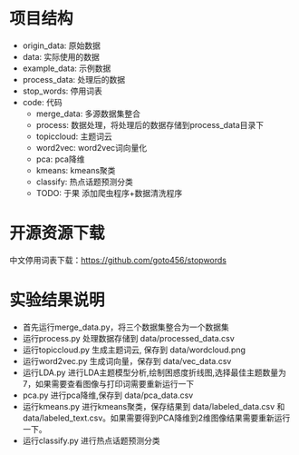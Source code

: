# 项目结构

- origin_data: 原始数据
- data: 实际使用的数据
- example_data: 示例数据
- process_data: 处理后的数据
- stop_words: 停用词表
- code: 代码
    - merge_data: 多源数据集整合
    - process: 数据处理，将处理后的数据存储到process_data目录下
    - topiccloud: 主题词云
    - word2vec: word2vec词向量化
    - pca: pca降维
    - kmeans: kmeans聚类
    - classify: 热点话题预测分类
    - TODO: 于果 添加爬虫程序+数据清洗程序

# 开源资源下载

中文停用词表下载：https://github.com/goto456/stopwords

# 实验结果说明

- 首先运行merge_data.py，将三个数据集整合为一个数据集
- 运行process.py 处理数据存储到 data/processed_data.csv
- 运行topiccloud.py 生成主题词云, 保存到 data/wordcloud.png
- 运行word2vec.py 生成词向量，保存到 data/vec_data.csv
- 运行LDA.py 进行LDA主题模型分析,绘制困惑度折线图,选择最佳主题数量为7，如果需要查看图像与打印词需要重新运行一下
- pca.py 进行pca降维,保存到 data/pca_data.csv
- 运行kmeans.py 进行kmeans聚类，保存结果到 data/labeled_data.csv 和 data/labeled_text.csv。如果需要得到PCA降维到2维图像结果需要重新运行一下。
- 运行classify.py 进行热点话题预测分类
